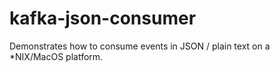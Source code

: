 # kafka-json-consumer
Demonstrates how to consume events in JSON / plain text on a *NIX/MacOS platform.

